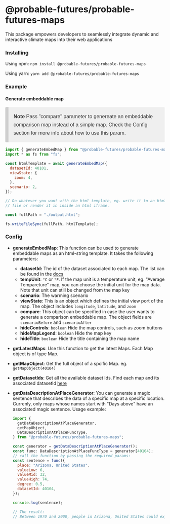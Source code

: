 # @probable-futures/probable-futures-maps

This package empowers developers to seamlessly integrate dynamic and interactive climate maps into their web applications

### Installing

Using npm:
`npm install @probable-futures/probable-futures-maps`

Using yarn:
`yarn add @probable-futures/probable-futures-maps`

### Example

#### Generate embeddable map

<blockquote style="font-family: 'Source Sans Pro', 'Lucida Grande', sans-serif;-webkit-font-smoothing: antialiased;line-height: 1.6;font-size: 1rem;color: #333;box-sizing: border-box;background: #efefef;padding: 1px 16px;margin-left: 0;margin-right: 0;border-left: #cecece solid 10px;border-radius: 3px;">
<p><strong>Note</strong> Pass "compare" parameter to genereate an embeddable comparison map instead of a simple map. Check the Config section for more info about how to use this param.</p>
</blockquote>

```js
import { generateEmbedMap } from "@probable-futures/probable-futures-maps";
import * as fs from "fs";

const htmlTemplate = await generateEmbedMap({
  datasetId: 40101,
  viewState: {
    zoom: 4,
  },
  scenario: 2,
});

// Do whatever you want with the html template, eg. write it to an html
// file or render it in inside an html iframe.

const fullPath = "./output.html";

fs.writeFileSync(fullPath, htmlTemplate);
```

### Config

- **generateEmbedMap**: This function can be used to generate embeddable maps as an html-string template. It takes the following parameters:

  - **datasetId:** The id of the dataset associated to each map. The list can be found in the [docs](https://docs.probablefutures.org/maps/#all-maps)
  - **tempUnit**: `°C` or `°F`. If the map unit is a temperature unit, eg. "Average Tempareture" map, you can choose the initial unit for the map data. Note that unit can still be changed from the map key
  - **scenario**: The warming scenario
  - **viewState**: This is an object which defines the initial view port of the map. The object includes `longitude`, `latitude`, and `zoom`
  - **compare**: This object can be specified in case the user wants to generate a comparison embeddable map. The object fields are `scenarioBefore` and `scenarioAfter`
  - **hideControls**: `boolean` Hide the map controls, such as zoom buttons
  - **hideMapLegend**: `boolean` Hide the map key
  - **hideTitle**: `boolean` Hide the title containing the map name

- **getLatestMaps**: Use this function to get the latest Maps. Each Map object is of type Map.
- **getMapObject**: Get the full object of a spcific Map. eg. `getMapObject(40104)`
- **getDatasetIds**: Get all the available dataset Ids. Find each map and its associated datasetId [here](https://docs.probablefutures.org/maps/)
- **getDataDescriptionAtPlaceGenerator**: You can generate a magic sentence that describes the data of a specific map at a specific location. Currenly, only maps whose names start with "Days above" have an associated magic sentence. Usage example:

  ```js
  import {
    getDataDescriptionAtPlaceGenerator,
    getMapObject,
    DataDescriptionAtPlaceFuncType,
  } from "@probable-futures/probable-futures-maps";

  const generator = getDataDescriptionAtPlaceGenerator();
  const func: DataDescriptionAtPlaceFuncType = generator[40104];
  // call the function by passing the required params:
  const sentence = func({
    place: "Arizona, United States",
    valueLow: 6,
    valueMid: 32,
    valueHigh: 74,
    degree: 0.5,
    datasetId: 40104,
  });

  console.log(sentence);

  // The result:
  // Between 1970 and 2000, people in Arizona, United States could expect about 32 Days above 32°C (90°F) in an average year, 6 days in a cooler year and 74 days in a warmer year. In a 1.5°C warming scenario, people in Arizona, United States can expect about 57 Days above 32°C (90°F) in an average year, 26 days in a cooler year and 106 days in a warmer year.
  ```

